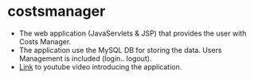 # costsmanager
* The web application (JavaServlets & JSP) that provides the user with Costs Manager.
* The application use the MySQL DB for storing the data. Users Management is included (login.. logout).
* [Link](https://www.youtube.com/watch?v=ahbCDdSnqi0&feature=youtu.be&ab_channel=JacobGraham) to youtube video introducing the application.

